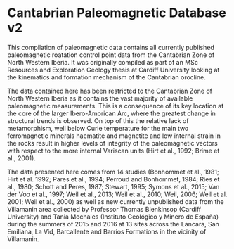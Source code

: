 # Cantabrian Paleomagnetic Database v2
 
This compilation of paleomagnetic data contains all currently published paleomagnetic roatation control point data from the Cantabrian Zone of North Western Iberia. It was originally compiled as part of an MSc Resources and Exploration Geology thesis at Cardiff University looking at the kinematics and formation mechanism of the Cantabrian orocline.

The data contained here has been restricted to the Cantabrian Zone of North Western Iberia as it contains the vast majority of available paleomagnetic measurements. This is a consequence of its key location at the core of the larger Ibero-Amorican Arc, where the greatest change in structural trends is observed. On top of this the relative lack of metamorphism, well below Curie temperature for the main two ferromagnetic minerals haematite and magnetite and low internal strain in the rocks result in higher levels of integrity of the paleomagnetic vectors with respect to the more internal Variscan units (Hirt et al., 1992; Brime et al., 2001). 

The data presented here comes from 14 studies (Bonhommet et al., 1981; Hirt et al. 1992; Pares et al., 1994; Perroud and Bonhommet, 1984; Ries et al., 1980; 
Schott and Peres, 1987; Stewart,  1995; Symons et al., 2015; 
Van der Voo et al., 1997; Weil et al., 2013; Weil et al., 2010; Weil, 2006; Weil et al. 2001; Weil et al., 2000) as well as new currently unpublished data from the Villamanin area collected by Professor Thomas Blenkinsop (Cardiff University) and Tania Mochales (Instituto Geológico y Minero de España) during the summers of 2015 and 2016 at 13 sites across the Lancara, San Emiliana, La Vid, Barcallente and Barrios Formations in the vicinity of Villamanin. 
